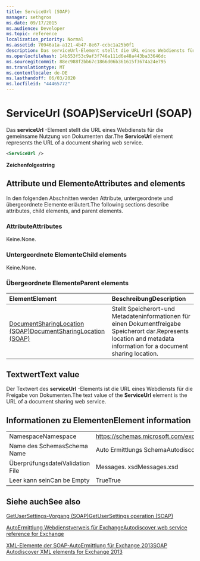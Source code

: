 ```yaml
---
title: ServiceUrl (SOAP)
manager: sethgros
ms.date: 09/17/2015
ms.audience: Developer
ms.topic: reference
localization_priority: Normal
ms.assetid: 70946a1a-a121-4b47-8e67-ccbc1a25b0f1
description: Das serviceUrl-Element stellt die URL eines Webdiensts für die gemeinsame Nutzung von Dokumenten dar.
ms.openlocfilehash: 14b553f53c9af3f746a111d6e48a443ba33646dc
ms.sourcegitcommit: 88ec988f2bb67c1866d06b361615f3674a24e795
ms.translationtype: MT
ms.contentlocale: de-DE
ms.lasthandoff: 06/03/2020
ms.locfileid: "44465772"
---
```

# <a name="serviceurl-soap"></a><span data-ttu-id="daa46-103">ServiceUrl (SOAP)</span><span class="sxs-lookup"><span data-stu-id="daa46-103">ServiceUrl (SOAP)</span></span>

<span data-ttu-id="daa46-104">Das **serviceUrl** -Element stellt die URL eines Webdiensts für die gemeinsame Nutzung von Dokumenten dar.</span><span class="sxs-lookup"><span data-stu-id="daa46-104">The **ServiceUrl** element represents the URL of a document sharing web service.</span></span> 
  
```XML
<ServiceUrl />
```

 <span data-ttu-id="daa46-105">**Zeichenfolge**</span><span class="sxs-lookup"><span data-stu-id="daa46-105">**string**</span></span>
## <a name="attributes-and-elements"></a><span data-ttu-id="daa46-106">Attribute und Elemente</span><span class="sxs-lookup"><span data-stu-id="daa46-106">Attributes and elements</span></span>

<span data-ttu-id="daa46-107">In den folgenden Abschnitten werden Attribute, untergeordnete und übergeordnete Elemente erläutert.</span><span class="sxs-lookup"><span data-stu-id="daa46-107">The following sections describe attributes, child elements, and parent elements.</span></span>
  
### <a name="attributes"></a><span data-ttu-id="daa46-108">Attribute</span><span class="sxs-lookup"><span data-stu-id="daa46-108">Attributes</span></span>

<span data-ttu-id="daa46-109">Keine.</span><span class="sxs-lookup"><span data-stu-id="daa46-109">None.</span></span>
  
### <a name="child-elements"></a><span data-ttu-id="daa46-110">Untergeordnete Elemente</span><span class="sxs-lookup"><span data-stu-id="daa46-110">Child elements</span></span>

<span data-ttu-id="daa46-111">Keine.</span><span class="sxs-lookup"><span data-stu-id="daa46-111">None.</span></span>
  
### <a name="parent-elements"></a><span data-ttu-id="daa46-112">Übergeordnete Elemente</span><span class="sxs-lookup"><span data-stu-id="daa46-112">Parent elements</span></span>

|<span data-ttu-id="daa46-113">**Element**</span><span class="sxs-lookup"><span data-stu-id="daa46-113">**Element**</span></span>|<span data-ttu-id="daa46-114">**Beschreibung**</span><span class="sxs-lookup"><span data-stu-id="daa46-114">**Description**</span></span>|
|:-----|:-----|
|[<span data-ttu-id="daa46-115">DocumentSharingLocation (SOAP)</span><span class="sxs-lookup"><span data-stu-id="daa46-115">DocumentSharingLocation (SOAP)</span></span>](documentsharinglocation-soap.md) <br/> |<span data-ttu-id="daa46-116">Stellt Speicherort-und Metadateninformationen für einen Dokumentfreigabe Speicherort dar.</span><span class="sxs-lookup"><span data-stu-id="daa46-116">Represents location and metadata information for a document sharing location.</span></span>  <br/> |
   
## <a name="text-value"></a><span data-ttu-id="daa46-117">Textwert</span><span class="sxs-lookup"><span data-stu-id="daa46-117">Text value</span></span>

<span data-ttu-id="daa46-118">Der Textwert des **serviceUrl** -Elements ist die URL eines Webdiensts für die Freigabe von Dokumenten.</span><span class="sxs-lookup"><span data-stu-id="daa46-118">The text value of the **ServiceUrl** element is the URL of a document sharing web service.</span></span> 
  
## <a name="element-information"></a><span data-ttu-id="daa46-119">Informationen zu Elementen</span><span class="sxs-lookup"><span data-stu-id="daa46-119">Element information</span></span>

|||
|:-----|:-----|
|<span data-ttu-id="daa46-120">Namespace</span><span class="sxs-lookup"><span data-stu-id="daa46-120">Namespace</span></span>  <br/> |https://schemas.microsoft.com/exchange/2010/Autodiscover  <br/> |
|<span data-ttu-id="daa46-121">Name des Schemas</span><span class="sxs-lookup"><span data-stu-id="daa46-121">Schema Name</span></span>  <br/> |<span data-ttu-id="daa46-122">Auto Ermittlungs Schema</span><span class="sxs-lookup"><span data-stu-id="daa46-122">Autodiscover schema</span></span>  <br/> |
|<span data-ttu-id="daa46-123">Überprüfungsdatei</span><span class="sxs-lookup"><span data-stu-id="daa46-123">Validation File</span></span>  <br/> |<span data-ttu-id="daa46-124">Messages. xsd</span><span class="sxs-lookup"><span data-stu-id="daa46-124">Messages.xsd</span></span>  <br/> |
|<span data-ttu-id="daa46-125">Leer kann sein</span><span class="sxs-lookup"><span data-stu-id="daa46-125">Can be Empty</span></span>  <br/> |<span data-ttu-id="daa46-126">True</span><span class="sxs-lookup"><span data-stu-id="daa46-126">True</span></span>  <br/> |
   
## <a name="see-also"></a><span data-ttu-id="daa46-127">Siehe auch</span><span class="sxs-lookup"><span data-stu-id="daa46-127">See also</span></span>



[<span data-ttu-id="daa46-128">GetUserSettings-Vorgang (SOAP)</span><span class="sxs-lookup"><span data-stu-id="daa46-128">GetUserSettings operation (SOAP)</span></span>](getusersettings-operation-soap.md)


[<span data-ttu-id="daa46-129">AutoErmittlung Webdienstverweis für Exchange</span><span class="sxs-lookup"><span data-stu-id="daa46-129">Autodiscover web service reference for Exchange</span></span>](autodiscover-web-service-reference-for-exchange.md)
  
[<span data-ttu-id="daa46-130">XML-Elemente der SOAP-AutoErmittlung für Exchange 2013</span><span class="sxs-lookup"><span data-stu-id="daa46-130">SOAP Autodiscover XML elements for Exchange 2013</span></span>](soap-autodiscover-xml-elements-for-exchange-2013.md)

